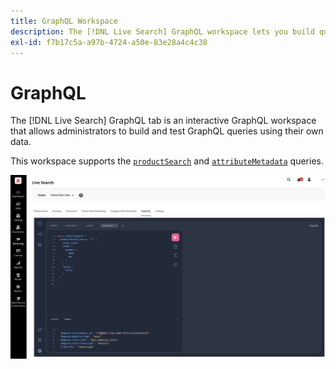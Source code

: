 ```yaml
---
title: GraphQL Workspace
description: The [!DNL Live Search] GraphQL workspace lets you build queries with your live data.
exl-id: f7b17c5a-a97b-4724-a50e-83e28a4c4c38
---
```

# GraphQL

The [!DNL Live Search] GraphQL tab is an interactive GraphQL workspace that allows administrators to build and test GraphQL queries using their own data.

This workspace supports the [`productSearch`](https://developer.adobe.com/commerce/services/graphql/live-search/product-search/) and [`attributeMetadata`](https://developer.adobe.com/commerce/services/graphql/live-search/attribute-metadata/) queries.

![GraphQL workspace](assets/graphql.png)
